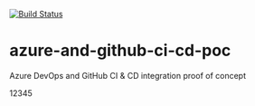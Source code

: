 [![Build Status](https://dev.azure.com/jcsemprit/AZ%20DevOps%20and%20GitHub%20integration/_apis/build/status/sempjc.azure-and-github-ci-cd-poc?branchName=main)](https://dev.azure.com/jcsemprit/AZ%20DevOps%20and%20GitHub%20integration/_build/latest?definitionId=1&branchName=main)

# azure-and-github-ci-cd-poc

Azure DevOps and GitHub CI &amp; CD integration proof of concept


12345

